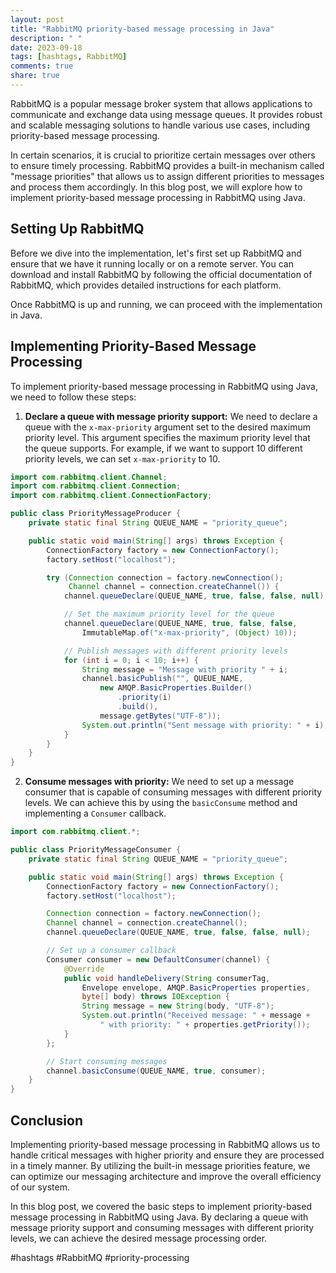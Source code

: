 ```yaml
---
layout: post
title: "RabbitMQ priority-based message processing in Java"
description: " "
date: 2023-09-18
tags: [hashtags, RabbitMQ]
comments: true
share: true
---
```


RabbitMQ is a popular message broker system that allows applications to communicate and exchange data using message queues. It provides robust and scalable messaging solutions to handle various use cases, including priority-based message processing.

In certain scenarios, it is crucial to prioritize certain messages over others to ensure timely processing. RabbitMQ provides a built-in mechanism called "message priorities" that allows us to assign different priorities to messages and process them accordingly. In this blog post, we will explore how to implement priority-based message processing in RabbitMQ using Java.

## Setting Up RabbitMQ

Before we dive into the implementation, let's first set up RabbitMQ and ensure that we have it running locally or on a remote server. You can download and install RabbitMQ by following the official documentation of RabbitMQ, which provides detailed instructions for each platform.

Once RabbitMQ is up and running, we can proceed with the implementation in Java.

## Implementing Priority-Based Message Processing

To implement priority-based message processing in RabbitMQ using Java, we need to follow these steps:

1. **Declare a queue with message priority support:** We need to declare a queue with the `x-max-priority` argument set to the desired maximum priority level. This argument specifies the maximum priority level that the queue supports. For example, if we want to support 10 different priority levels, we can set `x-max-priority` to 10.

```java
import com.rabbitmq.client.Channel;
import com.rabbitmq.client.Connection;
import com.rabbitmq.client.ConnectionFactory;

public class PriorityMessageProducer {
    private static final String QUEUE_NAME = "priority_queue";

    public static void main(String[] args) throws Exception {
        ConnectionFactory factory = new ConnectionFactory();
        factory.setHost("localhost");

        try (Connection connection = factory.newConnection();
             Channel channel = connection.createChannel()) {
            channel.queueDeclare(QUEUE_NAME, true, false, false, null);

            // Set the maximum priority level for the queue
            channel.queueDeclare(QUEUE_NAME, true, false, false, 
                ImmutableMap.of("x-max-priority", (Object) 10));

            // Publish messages with different priority levels
            for (int i = 0; i < 10; i++) {
                String message = "Message with priority " + i;
                channel.basicPublish("", QUEUE_NAME, 
                    new AMQP.BasicProperties.Builder()
                        .priority(i)
                        .build(),
                    message.getBytes("UTF-8"));
                System.out.println("Sent message with priority: " + i);
            }
        }
    }
}
```
2. **Consume messages with priority:** We need to set up a message consumer that is capable of consuming messages with different priority levels. We can achieve this by using the `basicConsume` method and implementing a `Consumer` callback.

```java
import com.rabbitmq.client.*;

public class PriorityMessageConsumer {
    private static final String QUEUE_NAME = "priority_queue";

    public static void main(String[] args) throws Exception {
        ConnectionFactory factory = new ConnectionFactory();
        factory.setHost("localhost");

        Connection connection = factory.newConnection();
        Channel channel = connection.createChannel();
        channel.queueDeclare(QUEUE_NAME, true, false, false, null);

        // Set up a consumer callback
        Consumer consumer = new DefaultConsumer(channel) {
            @Override
            public void handleDelivery(String consumerTag, 
                Envelope envelope, AMQP.BasicProperties properties, 
                byte[] body) throws IOException {
                String message = new String(body, "UTF-8");
                System.out.println("Received message: " + message +
                    " with priority: " + properties.getPriority());
            }
        };

        // Start consuming messages
        channel.basicConsume(QUEUE_NAME, true, consumer);
    }
}
```

## Conclusion

Implementing priority-based message processing in RabbitMQ allows us to handle critical messages with higher priority and ensure they are processed in a timely manner. By utilizing the built-in message priorities feature, we can optimize our messaging architecture and improve the overall efficiency of our system.

In this blog post, we covered the basic steps to implement priority-based message processing in RabbitMQ using Java. By declaring a queue with message priority support and consuming messages with different priority levels, we can achieve the desired message processing order.

#hashtags #RabbitMQ #priority-processing